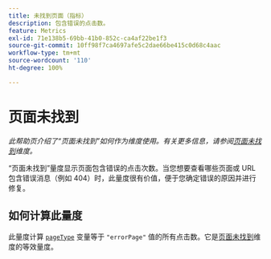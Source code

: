 ```yaml
---
title: 未找到页面（指标）
description: 包含错误的点击数。
feature: Metrics
exl-id: 71e138b5-69bb-41b0-852c-ca4af22be1f3
source-git-commit: 10ff98f7ca4697afe5c2dae66be415c0d68c4aac
workflow-type: tm+mt
source-wordcount: '110'
ht-degree: 100%

---
```


# 页面未找到

*此帮助页介绍了“页面未找到”如何作为维度使用。有关更多信息，请参阅[页面未找到](../dimensions/pages-not-found.md)维度。*

“页面未找到”量度显示页面包含错误的点击次数。当您想要查看哪些页面或 URL 包含错误消息（例如 404）时，此量度很有价值，便于您确定错误的原因并进行修复。

## 如何计算此量度

此量度计算 [`pageType`](/help/implement/vars/page-vars/pagetype.md) 变量等于 `"errorPage"` 值的所有点击数。它是[页面未找到](../dimensions/pages-not-found.md)维度的等效量度。
